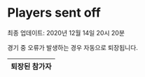 # Players sent off
최종 업데이트: 2020년 12월 14일 20시 20분


경기 중 오류가 발생하는 경우 자동으로 퇴장됩니다.


| 퇴장된 참가자 |
|:---:|